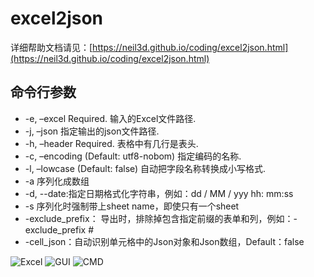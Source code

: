 # excel2json

详细帮助文档请见：[https://neil3d.github.io/coding/excel2json.html](https://neil3d.github.io/coding/excel2json.html)

## 命令行参数

* -e, –excel Required. 输入的Excel文件路径.
* -j, –json 指定输出的json文件路径.
* -h, –header Required. 表格中有几行是表头.
* -c, –encoding (Default: utf8-nobom) 指定编码的名称.
* -l, –lowcase (Default: false) 自动把字段名称转换成小写格式.
* -a 序列化成数组
* -d, --date:指定日期格式化字符串，例如：dd / MM / yyy hh: mm:ss
* -s 序列化时强制带上sheet name，即使只有一个sheet
* -exclude_prefix： 导出时，排除掉包含指定前缀的表单和列，例如：-exclude_prefix #
* -cell_json：自动识别单元格中的Json对象和Json数组，Default：false


![Excel](https://github.com/user-attachments/assets/a95ddfcf-a164-41d0-b31f-f9559c8c59a4)
![GUI](https://github.com/user-attachments/assets/8033db72-d714-4fe2-b3bb-74011d96552b)
![CMD](https://github.com/user-attachments/assets/2f5ba542-c20d-4e06-9cfe-a9c765dd59aa)


